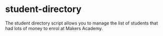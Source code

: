 # student-directory
 The student directory script allows you to manage the list of students that had lots of money to enrol at Makers Academy.
  
